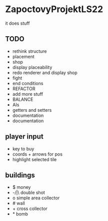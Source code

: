 # ZapoctovyProjektLS22

it does stuff

## TODO

- rethink structure
- placement
- shop
- display placeability
- redo renderer and display shop
- fight
- end conditions
- REFACTOR
- add more stuff
- BALANCE
- AIs
- getters and setters
- documentation
- documentation

## player input

- key to buy
- coords + arrows for pos
- highlight selected tile

## buildings

- $    money
- -/|\ double shot
- o    simple area collector
- \#    wall
- \+    cross collector
- \*    bomb
